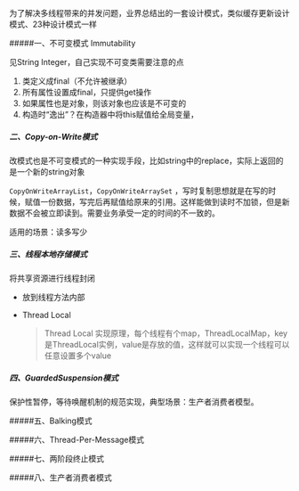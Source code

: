 为了解决多线程带来的并发问题，业界总结出的一套设计模式，类似缓存更新设计模式、23种设计模式一样

#####一、不可变模式 Immutability 

见String Integer，自己实现不可变类需要注意的点

1. 类定义成final（不允许被继承）
2. 所有属性设置成final，只提供get操作
3. 如果属性也是对象，则该对象也应该是不可变的
4. 构造时“逸出”？在构造器中将this赋值给全局变量，



##### 二、Copy-on-Write模式

改模式也是不可变模式的一种实现手段，比如string中的replace，实际上返回的是一个新的string对象

`CopyOnWriteArrayList`，`CopyOnWriteArraySet` ，写时复制思想就是在写的时候，赋值一份数据，写完后再赋值给原来的引用。这样能做到读时不加锁，但是新数据不会被立即读到。需要业务承受一定的时间的不一致的。

适用的场景：读多写少



##### 三、线程本地存储模式 

将共享资源进行线程封闭

* 放到线程方法内部

* Thread Local

  > Thread Local 实现原理，每个线程有个map，ThreadLocalMap，key是ThreadLocal实例，value是存放的值，这样就可以实现一个线程可以任意设置多个value

##### 四、GuardedSuspension模式

保护性暂停，等待唤醒机制的规范实现，典型场景：生产者消费者模型。



#####五、Balking模式



#####六、Thread-Per-Message模式



#####七、两阶段终止模式



#####八、生产者消费者模式



